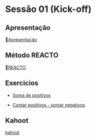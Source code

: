 # Sessão 01 (Kick-off)

## Apresentação

🔗[Apresentação](https://docs.google.com/presentation/d/e/2PACX-1vQUKFcw_ILUeFbJnZNP9ZErGEQmaRZHiHw2REIPYofms2WsffCR5d1ghsy-NlNW68eOTsfJkscdKUN7/pub?start=false&loop=false&delayms=5000)

## Método REACTO

🔗[REACTO](https://www.youtube.com/watch?v=AoD3hLFxI5I)

## Exercicios

- [Soma de positivos](https://www.codewars.com/kata/5715eaedb436cf5606000381)

- [Contar positivos - somar negativos](https://www.codewars.com/kata/576bb71bbbcf0951d5000044)

## Kahoot

[kahoot](https://play.kahoot.it/v2?quizId=fb8bb2a1-5d9d-45ef-b8f9-5421e4661fe6&activeWorkspace=PERSONAL&token=eyJraWQiOiJTZmRDOUNBOHlyT2dhOEVMUWxEODFyWWV2d1NicEE5cWxTb0siLCJ0eXAiOiJhY2Nlc3Mrand0IiwiYWxnIjoiUlMyNTYifQ.eyJhdWQiOiJodHRwczpcL1wva2Fob290Lml0XC9yZXN0Iiwic3ViIjoiMWU1ZWM2M2EtMzA4ZS00ZDVhLWFmNTItNDQ1MWU3NjY4MTRlIiwiaXNzIjoiaHR0cHM6XC9cL2thaG9vdC5pdFwvcmVzdCIsImV4cCI6MTY3NDAyMzI1OCwiaWF0IjoxNjczNDYxNjY1LCJqdGkiOiI2M2I4ZDJlMi1iNzM1LTNkMWUtODI0Yy03M2Y2YjJjOTIyMmMiLCJzaWQiOiJhNjRiYmFhOS1hNWMzLTRkOGMtYmI2NS1iZjczZjg4ZjhhZjAifQ.vF_u7xZyuv8_1MzaKwwN9aPd3iDBVw1aQ8cK0a5dENw0dsOS2CFOFsrIu-oMpOy9ul6Pb9OkVi5njdIEROt17xPUvcazXLi7Bl_o4ixwNFiBDaahPCyW7EKAJq9aG_Y4tIDkiOLLp16EUXO26ys6a7A9LZfFGjdmFePAcQ3WXDUsKzL00TzDQGRcZqD8h_3h3RemWIuhVSWlqCEiwCPOCMaJBvWnsDr-r-SbsIiplb6upezMVdVBKHd0gtn3pc1Yp2jOlYuTmAM8nP8gAXUgJYhteGFCa3F7ieRo8S2IQ6ok90KE7EINo9eObQWt3yfHItIo6oWmTKuXrapidxlFEw)
